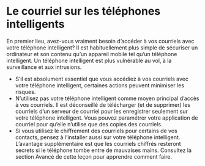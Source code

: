 [Title]: # (Le courriel sur les téléphones intelligents)
[Order]: # (10)

# Le courriel sur les téléphones intelligents

En premier lieu, avez-vous vraiment besoin d’accéder à vos courriels avec votre téléphone intelligent? Il est habituellement plus simple de sécuriser un ordinateur et son contenu qu’un appareil mobile tel qu’un téléphone intelligent. Un téléphone intelligent est plus vulnérable au vol, à la surveillance et aux intrusions.

* S’il est absolument essentiel que vous accédiez à vos courriels avec votre téléphone intelligent, certaines actions peuvent minimiser les risques.
* N’utilisez pas votre téléphone intelligent comme moyen principal d’accès à vos courriels. Il est déconseillé de télécharger (et de supprimer) les courriels d’un serveur de courriel pour les enregistrer seulement sur votre téléphone intelligent. Vous pouvez paramétrer votre application de courriel pour qu’elle n’utilise que des copies des courriels.
* Si vous utilisez le chiffrement des courriels pour certains de vos contacts, pensez à l’installer aussi sur votre téléphone intelligent. L’avantage supplémentaire est que les courriels chiffrés resteront secrets si le téléphone tombe entre de mauvaises mains. Consultez la section Avancé de cette leçon pour apprendre comment faire.
